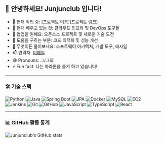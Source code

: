 ## 👋 안녕하세요! Junjunclub 입니다!

- 🔭 현재 작업 중: [프로젝트 이름](프로젝트 링크)
- 🌱 현재 배우고 있는 것: 클라우드 인프라 및 DevOps 도구들
- 👯 협업을 원해요: 오픈소스 프로젝트 및 새로운 기술 도전
- 🤔 도움을 구하는 부분: 코드 최적화 및 성능 개선
- 💬 무엇이든 물어보세요: 소프트웨어 아키텍처, 개발 도구, 애자일
- 📫 연락처: [이메일](mailto:your-email@example.com)
- 😄 Pronouns: 그/그의
- ⚡ Fun fact: 나는 마라톤을 즐겨 하고 있습니다!

---

### 🛠 기술 스택

![Python](https://img.shields.io/badge/-Python-3776AB?logo=python&logoColor=white)
![Java](https://img.shields.io/badge/-Java-007396?logo=java&logoColor=white)
![Spring Boot](https://img.shields.io/badge/-Spring%20Boot-6DB33F?logo=springboot&logoColor=white)
![JPA](https://img.shields.io/badge/-JPA-6DB33F?logo=hibernate&logoColor=white)
![Docker](https://img.shields.io/badge/-Docker-2496ED?logo=docker&logoColor=white)
![MySQL](https://img.shields.io/badge/-MySQL-4479A1?logo=mysql&logoColor=white)
![EC2](https://img.shields.io/badge/-EC2-FF9900?logo=amazon-aws&logoColor=white)
![Jenkins](https://img.shields.io/badge/-Jenkins-D24939?logo=jenkins&logoColor=white)
![Git](https://img.shields.io/badge/-Git-F05032?logo=git&logoColor=white)
![GitHub](https://img.shields.io/badge/-GitHub-181717?logo=github&logoColor=white)
![JavaScript](https://img.shields.io/badge/-JavaScript-F7DF1E?logo=javascript&logoColor=black)
![TypeScript](https://img.shields.io/badge/-TypeScript-007ACC?logo=typescript&logoColor=white)
![React](https://img.shields.io/badge/-React-61DAFB?logo=react&logoColor=black)

---

### 📊 GitHub 활동 통계

![Junjunclub's GitHub stats](https://github-readme-stats.vercel.app/api?username=junjunclub&show_icons=true&theme=radical)
